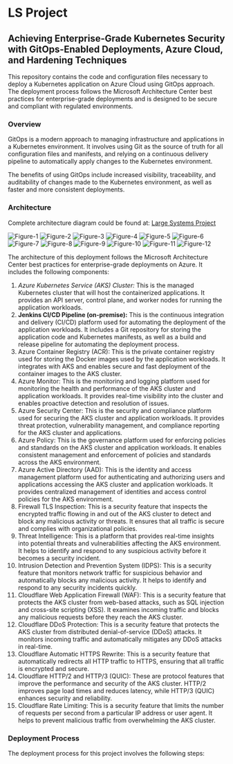 # LS Project
## Achieving Enterprise-Grade Kubernetes Security with GitOps-Enabled Deployments, Azure Cloud, and Hardening Techniques
This repository contains the code and configuration files necessary to deploy a Kubernetes application on Azure Cloud using GitOps approach. The deployment process follows the Microsoft Architecture Center best practices for enterprise-grade deployments and is designed to be secure and compliant with regulated environments.
### Overview
GitOps is a modern approach to managing infrastructure and applications in a Kubernetes environment. It involves using Git as the source of truth for all configuration files and manifests, and relying on a continuous delivery pipeline to automatically apply changes to the Kubernetes environment.

The benefits of using GitOps include increased visibility, traceability, and auditability of changes made to the Kubernetes environment, as well as faster and more consistent deployments.
### Architecture
Complete architecture diagram could be found at: [Large Systems Project](https://husseinahmed-dev.github.io/LS-Project/)

![Figure-1](svg-pan-zoom-master/src/media/Figure-1.jpg)
![Figure-2](svg-pan-zoom-master/src/media/Figure-2.jpg)
![Figure-3](svg-pan-zoom-master/src/media/Figure-3.jpg)
![Figure-4](svg-pan-zoom-master/src/media/Figure-4.jpg)
![Figure-5](svg-pan-zoom-master/src/media/Figure-5.jpg)
![Figure-6](svg-pan-zoom-master/src/media/Figure-6.jpg)
![Figure-7](svg-pan-zoom-master/src/media/Figure-7.jpg)
![Figure-8](svg-pan-zoom-master/src/media/Figure-8.jpg)
![Figure-9](svg-pan-zoom-master/src/media/Figure-9.jpg)
![Figure-10](svg-pan-zoom-master/src/media/Figure-10.jpg)
![Figure-11](svg-pan-zoom-master/src/media/Figure-11.jpg)
![Figure-12](svg-pan-zoom-master/src/media/Figure-12.jpg)

The architecture of this deployment follows the Microsoft Architecture Center best practices for enterprise-grade deployments on Azure. It includes the following components:

1. *Azure Kubernetes Service (AKS) Cluster:* This is the managed Kubernetes cluster that will host the containerized applications. It provides an API server, control plane, and worker nodes for running the application workloads.
2. **Jenkins CI/CD Pipeline (on-premise):** This is the continuous integration and delivery (CI/CD) platform used for automating the deployment of the application workloads. It includes a Git repository for storing the application code and Kubernetes manifests, as well as a build and release pipeline for automating the deployment process.
3. Azure Container Registry (ACR): This is the private container registry used for storing the Docker images used by the application workloads. It integrates with AKS and enables secure and fast deployment of the container images to the AKS cluster.
4. Azure Monitor: This is the monitoring and logging platform used for monitoring the health and performance of the AKS cluster and application workloads. It provides real-time visibility into the cluster and enables proactive detection and resolution of issues.
5. Azure Security Center: This is the security and compliance platform used for securing the AKS cluster and application workloads. It provides threat protection, vulnerability management, and compliance reporting for the AKS cluster and applications.
6. Azure Policy: This is the governance platform used for enforcing policies and standards on the AKS cluster and application workloads. It enables consistent management and enforcement of policies and standards across the AKS environment.
7. Azure Active Directory (AAD): This is the identity and access management platform used for authenticating and authorizing users and applications accessing the AKS cluster and application workloads. It provides centralized management of identities and access control policies for the AKS environment.
8. Firewall TLS Inspection: This is a security feature that inspects the encrypted traffic flowing in and out of the AKS cluster to detect and block any malicious activity or threats. It ensures that all traffic is secure and complies with organizational policies.
9. Threat Intelligence: This is a platform that provides real-time insights into potential threats and vulnerabilities affecting the AKS environment. It helps to identify and respond to any suspicious activity before it becomes a security incident.
10. Intrusion Detection and Prevention System (IDPS): This is a security feature that monitors network traffic for suspicious behavior and automatically blocks any malicious activity. It helps to identify and respond to any security incidents quickly.
11. Cloudflare Web Application Firewall (WAF): This is a security feature that protects the AKS cluster from web-based attacks, such as SQL injection and cross-site scripting (XSS). It examines incoming traffic and blocks any malicious requests before they reach the AKS cluster.
12. Cloudflare DDoS Protection: This is a security feature that protects the AKS cluster from distributed denial-of-service (DDoS) attacks. It monitors incoming traffic and automatically mitigates any DDoS attacks in real-time.
13. Cloudflare Automatic HTTPS Rewrite: This is a security feature that automatically redirects all HTTP traffic to HTTPS, ensuring that all traffic is encrypted and secure.
14. Cloudflare HTTP/2 and HTTP/3 (QUIC): These are protocol features that improve the performance and security of the AKS cluster. HTTP/2 improves page load times and reduces latency, while HTTP/3 (QUIC) enhances security and reliability.
15. Cloudflare Rate Limiting: This is a security feature that limits the number of requests per second from a particular IP address or user agent. It helps to prevent malicious traffic from overwhelming the AKS cluster.


### Deployment Process
The deployment process for this project involves the following steps:
